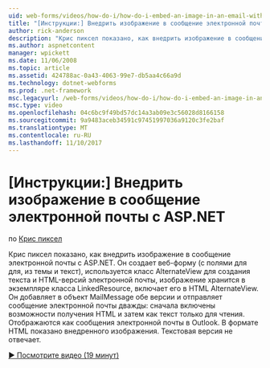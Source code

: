 ```yaml
---
uid: web-forms/videos/how-do-i/how-do-i-embed-an-image-in-an-email-with-aspnet
title: "[Инструкции:] Внедрить изображение в сообщение электронной почты с ASP.NET | Документы Microsoft"
author: rick-anderson
description: "Крис пиксел показано, как внедрить изображение в сообщение электронной почты с ASP.NET. Он создает веб-форму (с полями для для, из темы и текст), использует AlternateView..."
ms.author: aspnetcontent
manager: wpickett
ms.date: 11/06/2008
ms.topic: article
ms.assetid: 424788ac-0a43-4063-99e7-db5aa4c66a9d
ms.technology: dotnet-webforms
ms.prod: .net-framework
msc.legacyurl: /web-forms/videos/how-do-i/how-do-i-embed-an-image-in-an-email-with-aspnet
msc.type: video
ms.openlocfilehash: 04c6bc9f49bd57dc14a3ab09e3c56028d8166158
ms.sourcegitcommit: 9a9483aceb34591c97451997036a9120c3fe2baf
ms.translationtype: MT
ms.contentlocale: ru-RU
ms.lasthandoff: 11/10/2017
---
```

<a name="how-do-i-embed-an-image-in-an-email-with-aspnet"></a>[Инструкции:] Внедрить изображение в сообщение электронной почты с ASP.NET
====================
по [Крис пиксел](https://twitter.com/chrispels)

Крис пиксел показано, как внедрить изображение в сообщение электронной почты с ASP.NET. Он создает веб-форму (с полями для для, из темы и текст), используется класс AlternateView для создания текста и HTML-версий электронной почты, изображение хранится в экземпляре класса LinkedResource, включает его в HTML AlternateView. Он добавляет в объект MailMessage обе версии и отправляет сообщение электронной почты дважды: сначала включены возможности получения HTML и затем как текст только для чтения. Отображаются как сообщения электронной почты в Outlook. В формате HTML показано внедренного изображения. Текстовая версия не отвечает.

[&#9654; Посмотрите видео (19 минут)](https://channel9.msdn.com/Blogs/ASP-NET-Site-Videos/how-do-i-embed-an-image-in-an-email-with-aspnet)
